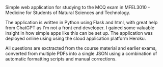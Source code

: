 Simple web application for studying to the MCQ exam in MFEL3010 - Medicine for Students of Natural Sciences and Technology. 

The application is written in Python using Flask and html, with great help from ChatGPT as I'm not a front end developer. I gained some valuable insight in how simple apps like this can be set up. The application was deployed online using using the cloud application platform Heroku. 

All questions are exctracted from the course material and earlier exams, converted from multiple PDFs into a single JSON using a combination of automatic formatting scripts and manual corrections. 

